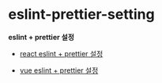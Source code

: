 # eslint-prettier-setting
**eslint + prettier 설정**

- [react eslint + prettier 설정](https://github.com/Ilyeong-Jeong/eslint-prettier-setting/tree/main/react-eslint-prettier)

- [vue eslint + prettier 설정](https://github.com/Ilyeong-Jeong/eslint-prettier-setting/tree/main/vue-eslint-prettier)
